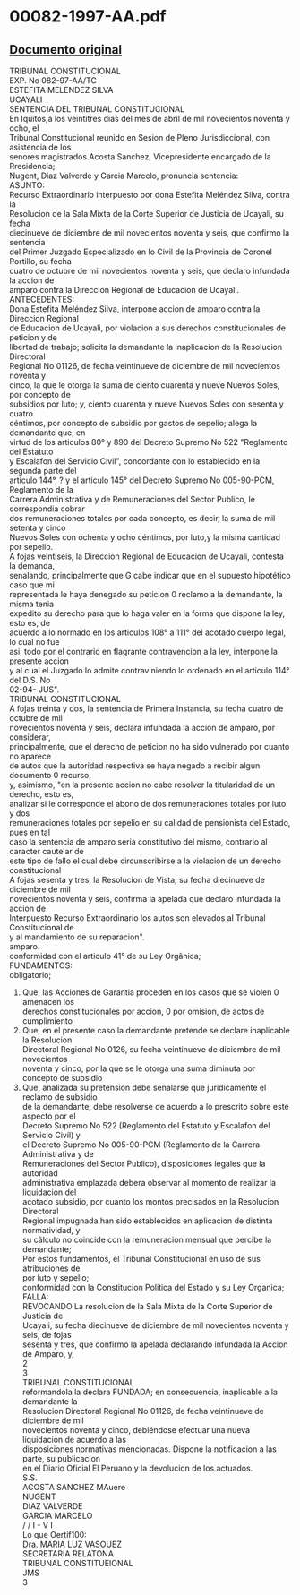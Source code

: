 
00082-1997-AA.pdf
=================
  
[Documento original](https://tc.gob.pe/jurisprudencia/1998/00082-1997-AA.pdf)  
---  
TRIBUNAL CONSTITUCIONAL  
EXP. No 082-97-AA/TC  
ESTEFITA MELENDEZ SILVA  
UCAYALI  
SENTENCIA DEL TRIBUNAL CONSTITUCIONAL  
En Iquitos,a los veintitres dias del mes de abril de mil novecientos noventa y ocho, el  
Tribunal Constitucional reunido en Sesion de Pleno Jurisdiccional, con asistencia de los  
senores magistrados.Acosta Sanchez, Vicepresidente encargado de la Rresidencia;  
Nugent, Diaz Valverde y Garcia Marcelo, pronuncia sentencia:  
ASUNTO:  
Recurso Extraordinario interpuesto por dona Estefita Meléndez Silva, contra la  
Resolucion de la Sala Mixta de la Corte Superior de Justicia de Ucayali, su fecha  
diecinueve de diciembre de mil novecientos noventa y seis, que confirmo la sentencia  
del Primer Juzgado Especializado en lo Civil de la Provincia de Coronel Portillo, su fecha  
cuatro de octubre de mil novecientos noventa y seis, que declaro infundada la accion de  
amparo contra la Direccion Regional de Educacion de Ucayali.  
ANTECEDENTES:  
Dona Estefita Meléndez Silva, interpone accion de amparo contra la Direccion Regional  
de Educacion de Ucayali, por violacion a sus derechos constitucionales de peticion y de  
libertad de trabajo; solicita la demandante la inaplicacion de la Resolucion Directoral  
Regional No 01126, de fecha veintinueve de diciembre de mil novecientos noventa y  
cinco, la que le otorga la suma de ciento cuarenta y nueve Nuevos Soles, por concepto de  
subsidios por luto; y, ciento cuarenta y nueve Nuevos Soles con sesenta y cuatro  
céntimos, por concepto de subsidio por gastos de sepelio; alega la demandante que, en  
virtud de los articulos 80° y 890 del Decreto Supremo No 522 "Reglamento del Estatuto  
y Escalafon del Servicio Civil", concordante con lo establecido en la segunda parte del  
articulo 144°, ? y el articulo 145° del Decreto Supremo No 005-90-PCM, Reglamento de la  
Carrera Administrativa y de Remuneraciones del Sector Publico, le correspondia cobrar  
dos remuneraciones totales por cada concepto, es decir, la suma de mil setenta y cinco  
Nuevos Soles con ochenta y ocho céntimos, por luto,y la misma cantidad por sepelio.  
A fojas veintiseis, la Direccion Regional de Educacion de Ucayali, contesta la demanda,  
senalando, principalmente que G cabe indicar que en el supuesto hipotético caso que mi  
representada le haya denegado su peticion 0 reclamo a la demandante, la misma tenia  
expedito su derecho para que lo haga valer en la forma que dispone la ley, esto es, de  
acuerdo a lo normado en los articulos 108° a 111° del acotado cuerpo legal, lo cual no fue  
asi, todo por el contrario en flagrante contravencion a la ley, interpone la presente accion  
y al cual el Juzgado lo admite contraviniendo lo ordenado en el articulo 114° del D.S. No  
02-94- JUS".  
TRIBUNAL CONSTITUCIONAL  
A fojas treinta y dos, la sentencia de Primera Instancia, su fecha cuatro de octubre de mil  
novecientos noventa y seis, declara infundada la accion de amparo, por considerar,  
principalmente, que el derecho de peticion no ha sido vulnerado por cuanto no aparece  
de autos que la autoridad respectiva se haya negado a recibir algun documento 0 recurso,  
y, asimismo, "en la presente accion no cabe resolver la titularidad de un derecho, esto es,  
analizar si le corresponde el abono de dos remuneraciones totales por luto y dos  
remuneraciones totales por sepelio en su calidad de pensionista del Estado, pues en tal  
caso la sentencia de amparo seria constitutivo del mismo, contrario al caracter cautelar de  
este tipo de fallo el cual debe circunscribirse a la violacion de un derecho constitucional  
A fojas sesenta y tres, la Resolucion de Vista, su fecha diecinueve de diciembre de mil  
novecientos noventa y seis, confirma la apelada que declaro infundada la accion de  
Interpuesto Recurso Extraordinario los autos son elevados al Tribunal Constitucional de  
y al mandamiento de su reparacion".  
amparo.  
conformidad con el articulo 41° de su Ley Orgânica;  
FUNDAMENTOS:  
obligatorio;  
1. Que, las Acciones de Garantia proceden en los casos que se violen 0 amenacen los  
derechos constitucionales por accion, 0 por omision, de actos de cumplimiento  
2. Que, en el presente caso la demandante pretende se declare inaplicable la Resolucion  
Directoral Regional No 0126, su fecha veintinueve de diciembre de mil novecientos  
noventa y cinco, por la que se le otorga una suma diminuta por concepto de subsidio  
3. Que, analizada su pretension debe senalarse que juridicamente el reclamo de subsidio  
de la demandante, debe resolverse de acuerdo a lo prescrito sobre este aspecto por el  
Decreto Supremo No 522 (Reglamento del Estatuto y Escalafon del Servicio Civil) y  
el Decreto Supremo No 005-90-PCM (Reglamento de la Carrera Administrativa y de  
Remuneraciones del Sector Publico), disposiciones legales que la autoridad  
administrativa emplazada debera observar al momento de realizar la liquidacion del  
acotado subsidio, por cuanto los montos precisados en la Resolucion Directoral  
Regional impugnada han sido establecidos en aplicacion de distinta normatividad, y  
su câlculo no coincide con la remuneracion mensual que percibe la demandante;  
Por estos fundamentos, el Tribunal Constitucional en uso de sus atribuciones de  
por luto y sepelio;  
conformidad con la Constitucion Politica del Estado y su Ley Organica;  
FALLA:  
REVOCANDO La resolucion de la Sala Mixta de la Corte Superior de Justicia de  
Ucayali, su fecha diecinueve de diciembre de mil novecientos noventa y seis, de fojas  
sesenta y tres, que confirmo la apelada declarando infundada la Accion de Amparo, y,  
2  
3  
TRIBUNAL CONSTITUCIONAL  
reformandola la declara FUNDADA; en consecuencia, inaplicable a la demandante la  
Resolucion Directoral Regional No 01126, de fecha veintinueve de diciembre de mil  
novecientos noventa y cinco, debiéndose efectuar una nueva liquidacion de acuerdo a las  
disposiciones normativas mencionadas. Dispone la notificacion a las parte, su publicacion  
en el Diario Oficial El Peruano y la devolucion de los actuados.  
S.S.  
ACOSTA SANCHEZ MAuere  
NUGENT  
DIAZ VALVERDE  
GARCIA MARCELO  
/ / I - V I  
Lo que Oertif100:  
Dra. MARIA LUZ VASOUEZ  
SECRETARIA RELATONA  
TRIBUNAL CONSTITUEIONAL  
JMS  
3